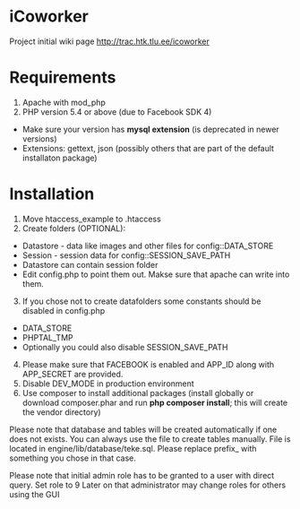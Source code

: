 iCoworker
=========
Project initial wiki page http://trac.htk.tlu.ee/icoworker

Requirements
============

1. Apache with mod_php
2. PHP version 5.4 or above (due to Facebook SDK 4)
 * Make sure your version has **mysql extension** (is deprecated in newer versions)
 * Extensions: gettext, json (possibly others that are part of the default installaton package)

Installation
============
1. Move htaccess_example to .htaccess
2. Create folders (OPTIONAL):
 * Datastore - data like images and other files for config::DATA_STORE
 * Session - session data for config::SESSION_SAVE_PATH
 * Datastore can contain session folder
 * Edit config.php to point them out. Makse sure that apache can write into them. 
3. If you chose not to create datafolders some constants should be disabled in config.php
 * DATA_STORE
 * PHPTAL_TMP
 * Optionally you could also disable SESSION_SAVE_PATH
4. Please make sure that FACEBOOK is enabled and APP_ID along with APP_SECRET are provided.
5. Disable DEV_MODE in production environment
6. Use composer to install additional packages (install globally or download composer.phar and run **php composer install**; this will create the vendor directory)

Please note that database and tables will be created automatically if one does not exists.
You can always use the file to create tables manually.
File is located in engine/lib/database/teke.sql.
Please replace prefix_ with something you chose in that case.

Please note that initial admin role has to be granted to a user with direct query.
Set role to 9
Later on that administrator may change roles for others using the GUI
